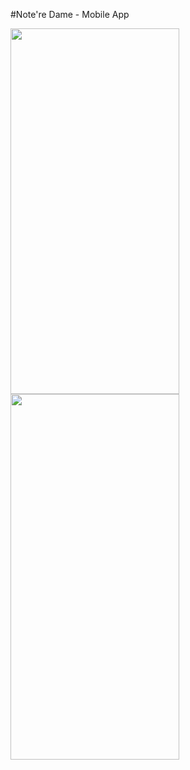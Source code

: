 #Note're Dame - Mobile App

<img src="https://user-images.githubusercontent.com/81798435/228409160-51a74cf0-ee38-452c-8497-238420b47405.png" height="585" width="270" > 
<img src="https://user-images.githubusercontent.com/81798435/228409154-485e52c1-5e52-4445-a4db-5023d1ebfe9a.png" height="585" width="270">
